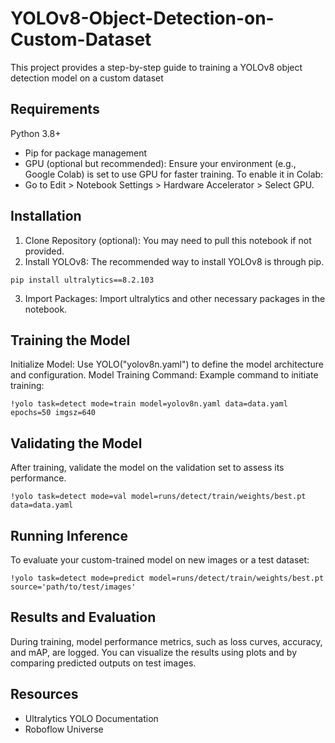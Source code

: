 # YOLOv8-Object-Detection-on-Custom-Dataset
This project provides a step-by-step guide to training a YOLOv8 object detection model on a custom dataset 

## Requirements

Python 3.8+
- Pip for package management
- GPU (optional but recommended): Ensure your environment (e.g., Google Colab) is set to use GPU for faster training. To enable it in Colab:
- Go to Edit > Notebook Settings > Hardware Accelerator > Select GPU.

 ## Installation

1. Clone Repository (optional): You may need to pull this notebook if not provided.
2. Install YOLOv8:
The recommended way to install YOLOv8 is through pip.
```
pip install ultralytics==8.2.103
``` 
3. Import Packages:
Import ultralytics and other necessary packages in the notebook.


## Training the Model

Initialize Model: 
Use YOLO("yolov8n.yaml") to define the model architecture and configuration.
Model Training Command:
Example command to initiate training:
```
!yolo task=detect mode=train model=yolov8n.yaml data=data.yaml epochs=50 imgsz=640
```

## Validating the Model

After training, validate the model on the validation set to assess its performance.
```
!yolo task=detect mode=val model=runs/detect/train/weights/best.pt data=data.yaml
```
## Running Inference

To evaluate your custom-trained model on new images or a test dataset:
```
!yolo task=detect mode=predict model=runs/detect/train/weights/best.pt source='path/to/test/images'
```

## Results and Evaluation

During training, model performance metrics, such as loss curves, accuracy, and mAP, are logged.
You can visualize the results using plots and by comparing predicted outputs on test images.

## Resources

- Ultralytics YOLO Documentation
- Roboflow Universe


